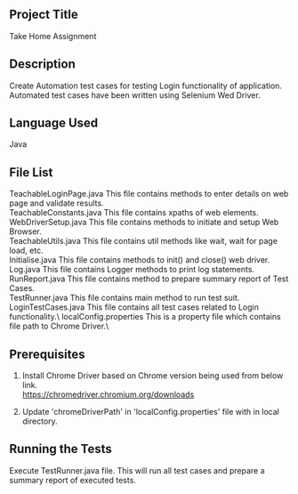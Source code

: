 Project Title
--------------
Take Home Assignment


Description
-----------
Create Automation test cases for testing Login functionality of application. Automated test cases have been written using Selenium Wed Driver.


Language Used
------------
Java


File List
---------
TeachableLoginPage.java		This file contains methods to enter details on web page and validate results.\
TeachableConstants.java		This file contains xpaths of web elements.\
WebDriverSetup.java			This file contains methods to initiate and setup Web Browser.\
TeachableUtils.java			This file contains util methods like wait, wait for page load, etc.\
Initialise.java				This file contains methods to init() and close() web driver.\
Log.java						This file contains Logger methods to print log statements.\
RunReport.java				This file contains method to prepare summary report of Test Cases.\
TestRunner.java				This file contains main method to run test suit.\
LoginTestCases.java			This file contains all test cases related to Login functionality.\ 
localConfig.properties		This is a property file which contains file path to Chrome Driver.\


Prerequisites
------------
1. Install Chrome Driver based on Chrome version being used from below link.\
   https://chromedriver.chromium.org/downloads
   
2. Update 'chromeDriverPath' in 'localConfig.properties' file with <pathOfChromeDriver> in local directory. 


Running the Tests
-----------------
Execute TestRunner.java file. This will run all test cases and prepare a summary report of executed tests.
